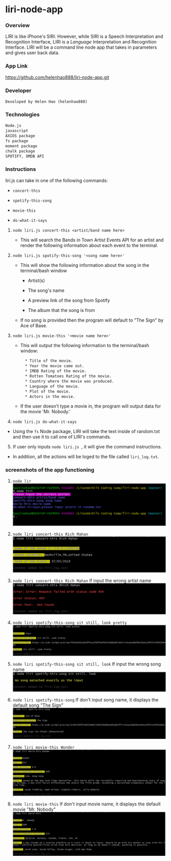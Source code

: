 # liri-node-app

### Overview

 LIRI is like iPhone's SIRI. However, while SIRI is a Speech Interpretation and Recognition Interface, LIRI is a _Language_ Interpretation and Recognition Interface. LIRI will be a command line node app that takes in parameters and gives user back data.

### App Link
https://github.com/helenhao888/liri-node-app.git

### Developer
    Developed by Helen Hao (helenhao888)
    
### Technologies
    Node.js 
    javascript
    AXIOS package
    fs package
    moment package
    chalk package
    SPOTIFY, OMDB API

 ### Instructions
 liri.js can take in one of the following commands:

   * `concert-this`

   * `spotify-this-song`

   * `movie-this`

   * `do-what-it-says`

1. `node liri.js concert-this <artist/band name here>`

   * This will search the Bands in Town Artist Events API  for an artist and render the following information about each event to the terminal.
2. `node liri.js spotify-this-song '<song name here>'`

   * This will show the following information about the song in the terminal/bash window

     * Artist(s) 

     * The song's name

     * A preview link of the song from Spotify

     * The album that the song is from

   * If no song is provided then the program will default to "The Sign" by Ace of Base.
   
3. `node liri.js movie-this '<movie name here>'`

   * This will output the following information to the terminal/bash window:

     ```
       * Title of the movie.
       * Year the movie came out.
       * IMDB Rating of the movie.
       * Rotten Tomatoes Rating of the movie.
       * Country where the movie was produced.
       * Language of the movie.
       * Plot of the movie.
       * Actors in the movie.
     ```

   * If the user doesn't type a movie in, the program will output data for the movie 'Mr. Nobody.'
 4. `node liri.js do-what-it-says`

   * Using the `fs` Node package, LIRI will take the text inside of random.txt and then use it to call one of LIRI's commands.
 5. If user only inputs `node liri.js `, it will give the command instructions. 


* In addition, all the actions will be loged to the file called `liri_log.txt`.

### screenshots of the app functioning

 1. `node lir`
 ![no action](images/noActionImg.jpg)

 2. `node liri concert-this Rich Mahan`
 ![concert artist](images/concertImg.jpg)

 3. `node liri concert-this Rich Mahan`
 If input the wrong artist name
 ![concert artist](images/concertNotFoundImg.jpg)

 4. `node liri spotify-this-song sit still, look pretty`
 ![spotify song](images/spotifySong.jpg)
 
 5. `node liri spotify-this-song sit still, look`
 If input the wrong song name
 ![spotify song](images/spotifySongNotFound.jpg)

 6. `node liri spotify-this-song`
 If don't input song name, it displays the default song "The Sign"
 ![spotify song](images/spotifySongWithoutName.jpg)

 7. `node liri movie-this Wonder`
 ![movie movie-name](images/movie.jpg)

 8. `node liri movie-this`
 If don't input movie name, it displays the default movie "Mr. Nobody"
 ![movie movie-name](images/movieWithoutName.jpg)